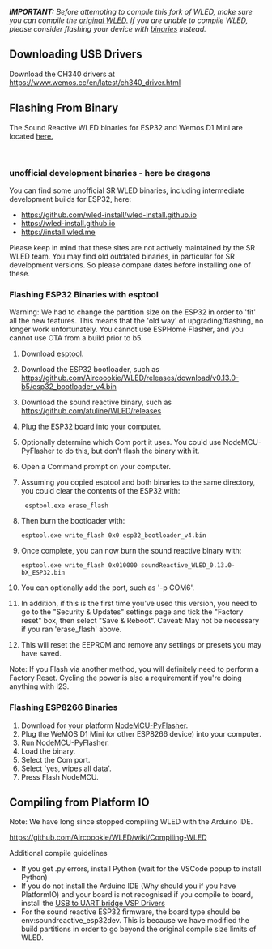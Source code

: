 ***IMPORTANT:*** _Before attempting to compile this fork of WLED, make sure you can compile the [original WLED.](https://github.com/Aircoookie/WLED) If you are unable to compile WLED, please consider flashing your device with [binaries](https://github.com/atuline/WLED/releases/latest) instead._

## Downloading USB Drivers

Download the CH340 drivers at https://www.wemos.cc/en/latest/ch340_driver.html


## Flashing From Binary
The Sound Reactive WLED binaries for ESP32 and Wemos D1 Mini are located [here.](https://github.com/atuline/WLED/releases)

<br/>

### unofficial development binaries - here be dragons
You can find some unofficial SR WLED binaries, including intermediate development builds for ESP32, here:
* https://github.com/wled-install/wled-install.github.io
* https://wled-install.github.io
* https://install.wled.me

Please keep in mind that these sites are not actively maintained by the SR WLED team. 
You may find old outdated binaries, in particular for SR development versions. So please compare dates before installing one of these.


### Flashing ESP32 Binaries with esptool

Warning: We had to change the partition size on the ESP32 in order to 'fit' all the new features. This means that the 'old way' of upgrading/flashing, no longer work unfortunately. You cannot use ESPHome Flasher, and you cannot use OTA from a build prior to b5.

1. Download [esptool](https://github.com/espressif/esptool).
1. Download the ESP32 bootloader, such as https://github.com/Aircoookie/WLED/releases/download/v0.13.0-b5/esp32_bootloader_v4.bin
1. Download the sound reactive binary, such as https://github.com/atuline/WLED/releases
1. Plug the ESP32 board into your computer.
1. Optionally determine which Com port it uses. You could use NodeMCU-PyFlasher to do this, but don't flash the binary with it.
1. Open a Command prompt on your computer.
1. Assuming you copied esptool and both binaries to the same directory, you could clear the contents of the ESP32 with:

    ` esptool.exe erase_flash`
1. Then burn the bootloader with:

    `esptool.exe write_flash 0x0 esp32_bootloader_v4.bin`
1. Once complete, you can now burn the sound reactive binary with:

    `esptool.exe write_flash 0x010000 soundReactive_WLED_0.13.0-bX_ESP32.bin`

1. You can optionally add the port, such as '-p COM6'.
1. In addition, if this is the first time you've used this version, you need to go to the "Security & Updates" settings page and tick the "Factory reset" box, then select "Save & Reboot". Caveat: May not be necessary if you ran 'erase_flash' above.
1. This will reset the EEPROM and remove any settings or presets you may have saved.

Note: If you Flash via another method, you will definitely need to perform a Factory Reset. Cycling the power is also a requirement if you're doing anything with I2S.


### Flashing ESP8266 Binaries

1.  Download for your platform [NodeMCU-PyFlasher](https://github.com/marcelstoer/nodemcu-pyflasher/releases).
1.  Plug the WeMOS D1 Mini (or other ESP8266 device) into your computer.
1.  Run NodeMCU-PyFlasher.
1.  Load the binary.
1.  Select the Com port.
1.  Select 'yes, wipes all data'.
1.  Press Flash NodeMCU.


## Compiling from Platform IO

Note: We have long since stopped compiling WLED with the Arduino IDE.

https://github.com/Aircoookie/WLED/wiki/Compiling-WLED

Additional compile guidelines
* If you get .py errors, install Python (wait for the VSCode popup to install Python)
* If you do not install the Arduino IDE (Why should you if you have PlatformIO) and your board is not recognised if you compile to board, install the [USB to UART bridge VSP Drivers](https://www.silabs.com/developers/usb-to-uart-bridge-vcp-drivers)
* For the sound reactive ESP32 firmware, the board type should be env:soundreactive_esp32dev. This is because we have modified the build partitions in order to go beyond the original compile size limits of WLED.

